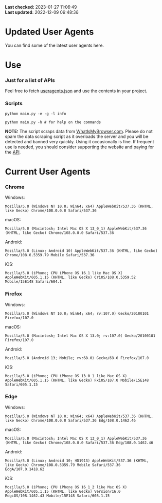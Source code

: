 **Last checked:** 2023-01-27 11:06:49  
**Last updated:** 2022-12-09 09:48:36  

# Updated User Agents
You can find some of the latest user agents here.

# Use

### Just for a list of APIs

Feel free to fetch [useragents.json](https://raw.githubusercontent.com/tmxkn1/UpdatedUserAgents/master/useragents.json) and use the contents in your project.

### Scripts

```
python main.py -e -g -l info

python main.py -h # for help on the commands
```
**NOTE:** The script scraps data from [WhatIsMyBrowser.com](https://www.whatismybrowser.com). Please do not spam the data scraping script as it overloads the server and you will be detected and banned very quickly. Using it occasionally is fine. If frequent use is needed, you should consider supporting the website and paying for the [API](https://developers.whatismybrowser.com/api/).

# Current User Agents
### Chrome

Windows:
```
Mozilla/5.0 (Windows NT 10.0; Win64; x64) AppleWebKit/537.36 (KHTML, like Gecko) Chrome/108.0.0.0 Safari/537.36
```

macOS:
```
Mozilla/5.0 (Macintosh; Intel Mac OS X 13_0_1) AppleWebKit/537.36 (KHTML, like Gecko) Chrome/108.0.0.0 Safari/537.36
```

Android:
```
Mozilla/5.0 (Linux; Android 10) AppleWebKit/537.36 (KHTML, like Gecko) Chrome/108.0.5359.79 Mobile Safari/537.36
```

iOS:
```
Mozilla/5.0 (iPhone; CPU iPhone OS 16_1 like Mac OS X) AppleWebKit/605.1.15 (KHTML, like Gecko) CriOS/108.0.5359.52 Mobile/15E148 Safari/604.1
```

### Firefox

Windows:
```
Mozilla/5.0 (Windows NT 10.0; Win64; x64; rv:107.0) Gecko/20100101 Firefox/107.0
```

macOS:
```
Mozilla/5.0 (Macintosh; Intel Mac OS X 13.0; rv:107.0) Gecko/20100101 Firefox/107.0
```

Android:
```
Mozilla/5.0 (Android 13; Mobile; rv:68.0) Gecko/68.0 Firefox/107.0
```

iOS:
```
Mozilla/5.0 (iPhone; CPU iPhone OS 13_0_1 like Mac OS X) AppleWebKit/605.1.15 (KHTML, like Gecko) FxiOS/107.0 Mobile/15E148 Safari/605.1.15
```

###  Edge

Windows:
```
Mozilla/5.0 (Windows NT 10.0; Win64; x64) AppleWebKit/537.36 (KHTML, like Gecko) Chrome/108.0.0.0 Safari/537.36 Edg/108.0.1462.46
```

macOS:
```
Mozilla/5.0 (Macintosh; Intel Mac OS X 13_0_1) AppleWebKit/537.36 (KHTML, like Gecko) Chrome/108.0.0.0 Safari/537.36 Edg/108.0.1462.46
```

Android:
```
Mozilla/5.0 (Linux; Android 10; HD1913) AppleWebKit/537.36 (KHTML, like Gecko) Chrome/108.0.5359.79 Mobile Safari/537.36 EdgA/107.0.1418.62
```

iOS:
```
Mozilla/5.0 (iPhone; CPU iPhone OS 16_1_2 like Mac OS X) AppleWebKit/605.1.15 (KHTML, like Gecko) Version/16.0 EdgiOS/108.1462.43 Mobile/15E148 Safari/605.1.15
```
